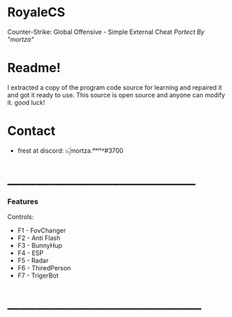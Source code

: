 # RoyaleCS
Counter-Strike: Global Offensive - Simple External Cheat _Portect By "mortza"_


# Readme!

I extracted a copy of the program code source for learning and repaired it and got it ready to use.
This source is open source and anyone can modify it.
good luck!

# Contact
- frest at discord: ๖ۣۜ.mortza.ᵈᵃʳᶜʸ#3700


# ________________________________
### Features
Controls:
  - F1 - FovChanger
  - F2 - Anti Flash	
  - F3 - BunnyHup	
  - F4 - ESP	
  - F5 - Radar	
  - F6 - ThiredPerson	
  - F7 - TrigerBot

# _________________________________

